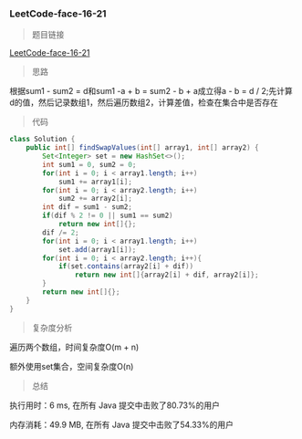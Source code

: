### LeetCode-face-16-21

> 题目链接

[LeetCode-face-16-21](https://leetcode-cn.com/problems/sum-swap-lcci/)

> 思路

根据sum1 - sum2 = d和sum1 -a + b =  sum2 - b + a成立得a - b = d / 2;先计算d的值，然后记录数组1，然后遍历数组2，计算差值，检查在集合中是否存在

> 代码

```java
class Solution {
    public int[] findSwapValues(int[] array1, int[] array2) {
        Set<Integer> set = new HashSet<>();
        int sum1 = 0, sum2 = 0;
        for(int i = 0; i < array1.length; i++)
            sum1 += array1[i];
        for(int i = 0; i < array2.length; i++)
            sum2 += array2[i];
        int dif = sum1 - sum2;
        if(dif % 2 != 0 || sum1 == sum2)
            return new int[]{};
        dif /= 2;
        for(int i = 0; i < array1.length; i++)
            set.add(array1[i]);
        for(int i = 0; i < array2.length; i++){
            if(set.contains(array2[i] + dif))
                return new int[]{array2[i] + dif, array2[i]};
        }
        return new int[]{};
    }
}
```

> 复杂度分析

遍历两个数组，时间复杂度O(m + n)

额外使用set集合，空间复杂度O(n)

> 总结

执行用时：6 ms, 在所有 Java 提交中击败了80.73%的用户

内存消耗：49.9 MB, 在所有 Java 提交中击败了54.33%的用户
